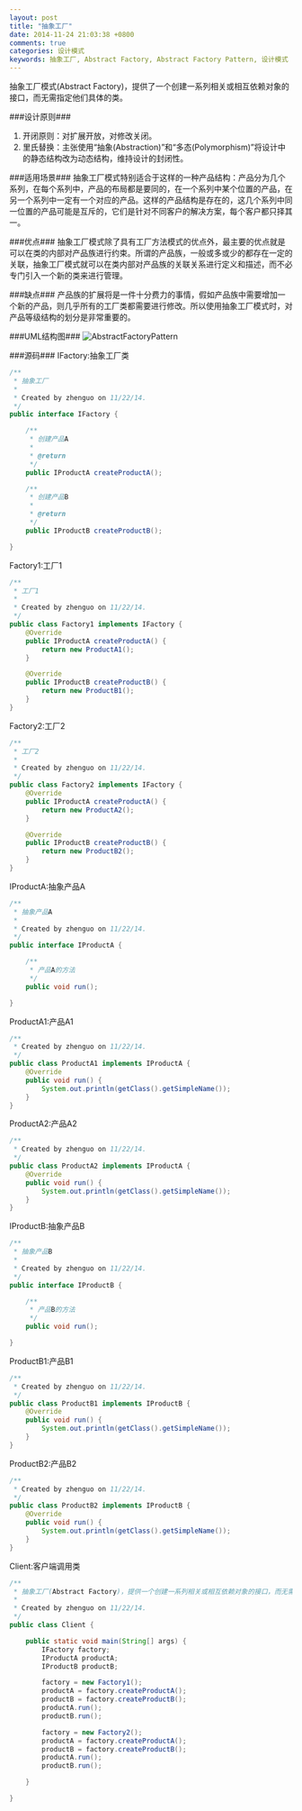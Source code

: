 ```yaml
---
layout: post
title: "抽象工厂"
date: 2014-11-24 21:03:38 +0800
comments: true
categories: 设计模式
keywords: 抽象工厂, Abstract Factory, Abstract Factory Pattern, 设计模式
---
```


  抽象工厂模式(Abstract Factory)，提供了一个创建一系列相关或相互依赖对象的接口，而无需指定他们具体的类。

<!--more-->  

###设计原则###
1. 开闭原则：对扩展开放，对修改关闭。
2. 里氏替换：主张使用“抽象(Abstraction)”和“多态(Polymorphism)”将设计中的静态结构改为动态结构，维持设计的封闭性。

###适用场景###
  抽象工厂模式特别适合于这样的一种产品结构：产品分为几个系列，在每个系列中，产品的布局都是要同的，在一个系列中某个位置的产品，在另一个系列中一定有一个对应的产品。这样的产品结构是存在的，这几个系列中同一位置的产品可能是互斥的，它们是针对不同客户的解决方案，每个客户都只择其一。

###优点###
  抽象工厂模式除了具有工厂方法模式的优点外，最主要的优点就是可以在类的内部对产品族进行约束。所谓的产品族，一般或多或少的都存在一定的关联，抽象工厂模式就可以在类内部对产品族的关联关系进行定义和描述，而不必专门引入一个新的类来进行管理。

###缺点###
  产品族的扩展将是一件十分费力的事情，假如产品族中需要增加一个新的产品，则几乎所有的工厂类都需要进行修改。所以使用抽象工厂模式时，对产品等级结构的划分是非常重要的。

###UML结构图###
![AbstractFactoryPattern](/imgs/post/AbstractFactoryPattern.png)

###源码###
IFactory:抽象工厂类
```java
/**
 * 抽象工厂
 *
 * Created by zhenguo on 11/22/14.
 */
public interface IFactory {

    /**
     * 创建产品A
     *
     * @return
     */
    public IProductA createProductA();

    /**
     * 创建产品B
     *
     * @return
     */
    public IProductB createProductB();

}
```

Factory1:工厂1
```java
/**
 * 工厂1
 *
 * Created by zhenguo on 11/22/14.
 */
public class Factory1 implements IFactory {
    @Override
    public IProductA createProductA() {
        return new ProductA1();
    }

    @Override
    public IProductB createProductB() {
        return new ProductB1();
    }
}
```

Factory2:工厂2
```java
/**
 * 工厂2
 *
 * Created by zhenguo on 11/22/14.
 */
public class Factory2 implements IFactory {
    @Override
    public IProductA createProductA() {
        return new ProductA2();
    }

    @Override
    public IProductB createProductB() {
        return new ProductB2();
    }
}
```

IProductA:抽象产品A
```java
/**
 * 抽象产品A
 *
 * Created by zhenguo on 11/22/14.
 */
public interface IProductA {

    /**
     * 产品A的方法
     */
    public void run();

}
```

ProductA1:产品A1
```java
/**
 * Created by zhenguo on 11/22/14.
 */
public class ProductA1 implements IProductA {
    @Override
    public void run() {
        System.out.println(getClass().getSimpleName());
    }
}
```

ProductA2:产品A2
```java
/**
 * Created by zhenguo on 11/22/14.
 */
public class ProductA2 implements IProductA {
    @Override
    public void run() {
        System.out.println(getClass().getSimpleName());
    }
}
```

IProductB:抽象产品B
```java
/**
 * 抽象产品B
 *
 * Created by zhenguo on 11/22/14.
 */
public interface IProductB {

    /**
     * 产品B的方法
     */
    public void run();

}
```

ProductB1:产品B1
```java
/**
 * Created by zhenguo on 11/22/14.
 */
public class ProductB1 implements IProductB {
    @Override
    public void run() {
        System.out.println(getClass().getSimpleName());
    }
}
```

ProductB2:产品B2
```java
/**
 * Created by zhenguo on 11/22/14.
 */
public class ProductB2 implements IProductB {
    @Override
    public void run() {
        System.out.println(getClass().getSimpleName());
    }
}
```

Client:客户端调用类
```java
/**
 * 抽象工厂(Abstract Factory)，提供一个创建一系列相关或相互依赖对象的接口，而无需指定他们具体的类。
 *
 * Created by zhenguo on 11/22/14.
 */
public class Client {

    public static void main(String[] args) {
        IFactory factory;
        IProductA productA;
        IProductB productB;

        factory = new Factory1();
        productA = factory.createProductA();
        productB = factory.createProductB();
        productA.run();
        productB.run();

        factory = new Factory2();
        productA = factory.createProductA();
        productB = factory.createProductB();
        productA.run();
        productB.run();

    }

}
```




